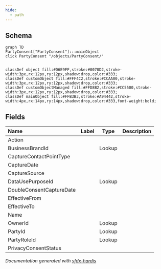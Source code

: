 ```yaml
---
hide:
  - path
---
```



## Schema

```mermaid
graph TD
PartyConsent["PartyConsent"]:::mainObject
click PartyConsent "/objects/PartyConsent/"


classDef object fill:#D6E9FF,stroke:#0070D2,stroke-width:3px,rx:12px,ry:12px,shadow:drop,color:#333;
classDef customObject fill:#FFF4C2,stroke:#CCAA00,stroke-width:3px,rx:12px,ry:12px,shadow:drop,color:#333;
classDef customObjectManaged fill:#FFD8B2,stroke:#CC5500,stroke-width:3px,rx:12px,ry:12px,shadow:drop,color:#333;
classDef mainObject fill:#FFB3B3,stroke:#A94442,stroke-width:4px,rx:14px,ry:14px,shadow:drop,color:#333,font-weight:bold;

```


<!-- Object description -->

## Fields

| Name      | Label | Type | Description |
| :-------- | :---- | :--: | :---------- | 
| Action |  |  | <!-- --> |
| BusinessBrandId |  | Lookup | <!-- --> |
| CaptureContactPointType |  |  | <!-- --> |
| CaptureDate |  |  | <!-- --> |
| CaptureSource |  |  | <!-- --> |
| DataUsePurposeId |  | Lookup | <!-- --> |
| DoubleConsentCaptureDate |  |  | <!-- --> |
| EffectiveFrom |  |  | <!-- --> |
| EffectiveTo |  |  | <!-- --> |
| Name |  |  | <!-- --> |
| OwnerId |  | Lookup | <!-- --> |
| PartyId |  | Lookup | <!-- --> |
| PartyRoleId |  | Lookup | <!-- --> |
| PrivacyConsentStatus |  |  | <!-- --> |








_Documentation generated with [sfdx-hardis](https://sfdx-hardis.cloudity.com)_
